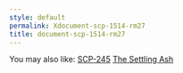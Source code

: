 ```yaml
---
style: default
permalink: Xdocument-scp-1514-rm27
title: document-scp-1514-rm27
---
```

You may also like:
[SCP-245](http://scp-wiki.net/scp-245)
[The Settling Ash](http://scp-wiki.net/the-settling-ash)